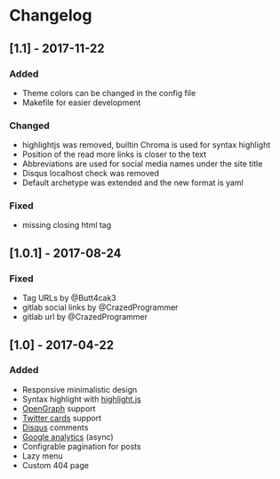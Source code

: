 # Changelog


## [1.1] - 2017-11-22
### Added
  * Theme colors can be changed in the config file
  * Makefile for easier development

### Changed
  * highlightjs was removed, builtin Chroma is used for syntax highlight
  * Position of the read more links is closer to the text
  * Abbreviations are used for social media names under the site title
  * Disqus localhost check was removed
  * Default archetype was extended and the new format is yaml

### Fixed
  * missing closing html tag


## [1.0.1] - 2017-08-24
### Fixed
  * Tag URLs by @Butt4cak3
  * gitlab social links by @CrazedProgrammer
  * gitlab url by @CrazedProgrammer


## [1.0] - 2017-04-22
### Added
  * Responsive minimalistic design
  * Syntax highlight with [highlight.js](https://highlightjs.org/)
  * [OpenGraph](http://ogp.me/) support
  * [Twitter cards](https://dev.twitter.com/cards/overview) support
  * [Disqus](https://disqus.com/) comments
  * [Google analytics](https://www.google.com/analytics/) (async)
  * Configrable pagination for posts
  * Lazy menu
  * Custom 404 page
